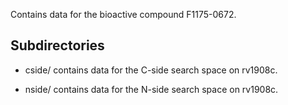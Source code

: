 Contains data for the bioactive compound F1175-0672.

## Subdirectories

- cside/ contains data for the C-side search space on rv1908c.

- nside/ contains data for the N-side search space on rv1908c.

